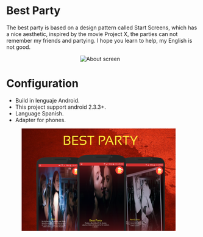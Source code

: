 Best Party
================

The best party is based on a design pattern called Start Screens, which has a nice aesthetic, inspired by the movie Project X, the parties can not remember my friends and partying.
I hope you learn to help, my English is not good.

<div align="center">
        <img width="25%" src="ScreenShots/proyectobestparty.gif" alt="About screen" title="About screen"</img>
        <img height="0" width="8px">
</div>


Configuration
================

- Build in lenguaje Android.
- This project support android 2.3.3+.
- Language Spanish.
- Adapter for phones.

<div align="center">
        <img width="80%" src="ScreenShots/wallpaperparty.png" alt="About screen" title="About screen"</img>
        <img height="0" width="16px">
</div>



